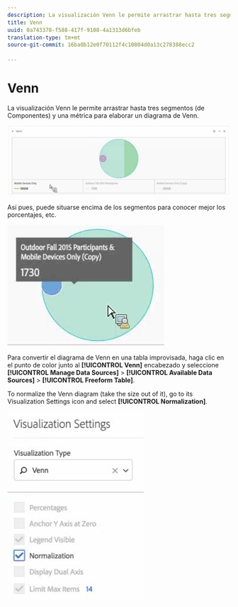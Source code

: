```yaml
---
description: La visualización Venn le permite arrastrar hasta tres segmentos (de Componentes) y una métrica para generar un diagrama de Venn.
title: Venn
uuid: 0a743378-f588-417f-9108-4a1313d6bfeb
translation-type: tm+mt
source-git-commit: 16ba0b12e0f70112f4c10804d0a13c278388ecc2

---
```



# Venn

La visualización Venn le permite arrastrar hasta tres segmentos (de Componentes) y una métrica para elaborar un diagrama de Venn.

![](assets/venn.png)

Así pues, puede situarse encima de los segmentos para conocer mejor los porcentajes, etc.

![](assets/venn_hover.png)

Para convertir el diagrama de Venn en una tabla improvisada, haga clic en el punto de color junto al **[!UICONTROL Venn]** encabezado y seleccione **[!UICONTROL Manage Data Sources]** > **[!UICONTROL Available Data Sources]** > **[!UICONTROL Freeform Table]**.

To normalize the Venn diagram (take the size out of it), go to its Visualization Settings icon and select **[!UICONTROL Normalization]**.

![](assets/normalization.png)

